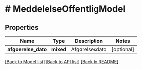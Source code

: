 # # MeddelelseOffentligModel

## Properties

Name | Type | Description | Notes
------------ | ------------- | ------------- | -------------
**afgoerelse_dato** | **mixed** | Afgørelsesdato | [optional]

[[Back to Model list]](../../README.md#models) [[Back to API list]](../../README.md#endpoints) [[Back to README]](../../README.md)
